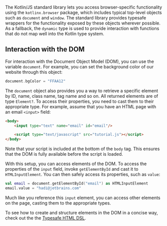 [//]: # (title: Browser and DOM API)

The Kotlin/JS standard library lets you access browser-specific functionality using the `kotlinx.browser` package,
which includes typical top-level objects such as `document` and `window`. The standard library provides typesafe wrappers
for the functionality exposed by these objects wherever possible. As a fallback, the `dynamic` type is used to provide
interaction with functions that do not map well into the Kotlin type system.

## Interaction with the DOM

For interaction with the Document Object Model (DOM), you can use the variable `document`. For example, you can set the
background color of our website through this object:

```kotlin
document.bgColor = "FFAA12" 
```

The `document` object also provides you a way to retrieve a specific element by ID, name, class name, tag name and so on.
All returned elements are of type `Element?`. To access their properties, you need to cast them to their appropriate type.
For example, assume that you have an HTML page with an email `<input>` field:

```html
<body>
    <input type="text" name="email" id="email"/>

    <script type="text/javascript" src="tutorial.js"></script>
</body>
```

Note that your script is included at the bottom of the ``body`` tag. This ensures that the DOM is fully available before
the script is loaded.

With this setup, you can access elements of the DOM. To access the properties of the `input` field, invoke `getElementById`
and cast it to `HTMLInputElement`. You can then safely access its properties, such as `value`:

```kotlin
val email = document.getElementById("email") as HTMLInputElement
email.value = "hadi@jetbrains.com"
```

Much like you reference this `input` element, you can access other elements on the page, casting them to the appropriate
types.

To see how to create and structure elements in the DOM in a concise way, check out the the [Typesafe HTML DSL](typesafe-html-dsl.md).